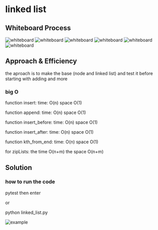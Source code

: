 # linked list

## Whiteboard Process

![whiteboard](./images/whiteboard.jpg)
![whiteboard](./images/whiteboard2.jpg)
![whiteboard](./images/whiteboard3.jpg)
![whiteboard](./images/whiteboard4.jpg)
![whiteboard](./images/whiteboard6.jpg)
![whiteboard](./images/whiteboard5.jpg)

## Approach & Efficiency
the aproach is to make the base (node and linked list) and test it before starting with adding and more

### big O

function insert:
time: O(n)
space O(1)

function append:
time: O(n)
space O(1)

function insert_before:
time: O(n)
space O(1)

function insert_after:
time: O(n)
space O(1)

function kth_from_end:
time: O(n)
space O(1)

for zipLists:
the time O(n+m)
the space O(n+m)

## Solution

### how to run the code

pytest then enter

or

python linked_list.py

![example](./images/Screenshot%20(176).png)